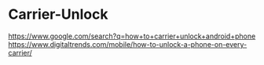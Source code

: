 # Carrier-Unlock
https://www.google.com/search?q=how+to+carrier+unlock+android+phone https://www.digitaltrends.com/mobile/how-to-unlock-a-phone-on-every-carrier/
